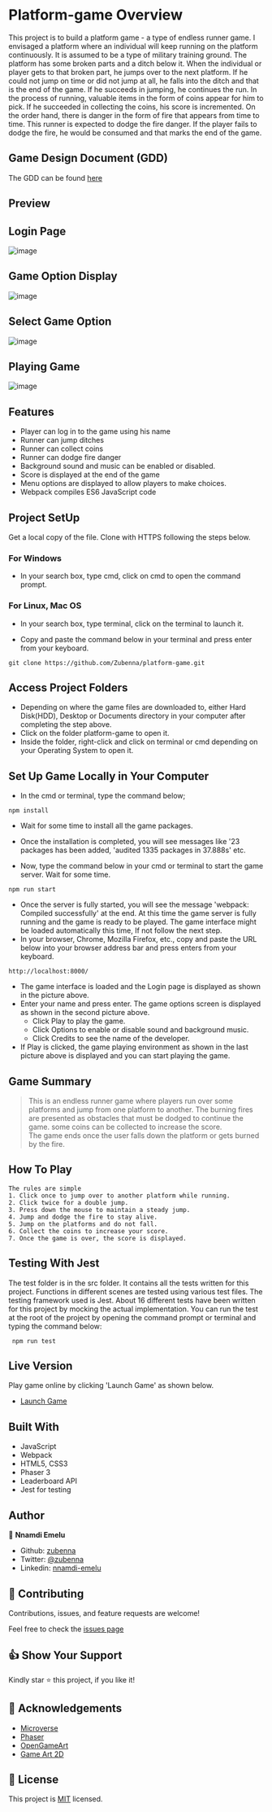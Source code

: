 # Platform-game Overview

This project is to build a platform game - a type of endless runner game. I envisaged a platform where an individual will keep running on the platform continuously. It is assumed to be a type of military training ground. The platform has some broken parts and a ditch below it. When the individual or player gets to that broken part, he jumps over to the next platform. If he could not jump on time or did not jump at all, he falls into the ditch and that is the end of the game. If he succeeds in jumping, he continues the run. In the process of running, valuable items in the form of coins appear for him to pick. If he succeeded in collecting the coins, his score is incremented. On the order hand, there is danger in the form of fire that appears from time to time. This runner is expected to dodge the fire danger. If the player fails to dodge the fire, he would be consumed and that marks the end of the game.

## Game Design Document (GDD)
The GDD can be found [here](docs/GDD.md)

## Preview

## Login Page
![image](assets/images/game-login.png)

## Game Option Display
![image](assets/images/game-option-display.png)

## Select Game Option
![image](assets/images/game-options-select.png)

## Playing Game
![image](assets/images/playing-game.png)

## Features 
- Player can log in to the game using his name
- Runner can jump ditches
- Runner can collect coins
- Runner can dodge fire danger
- Background sound and music can be enabled or disabled.
- Score is displayed at the end of the game
- Menu options are displayed to allow players to make choices.
- Webpack compiles ES6 JavaScript code

## Project SetUp

Get a local copy of the file. Clone with HTTPS following the steps below.
### For Windows
- In your search box, type cmd, click on cmd to open the command prompt.
### For Linux, Mac OS
- In your search box, type terminal, click on the terminal to launch it.

- Copy and paste the command below in your terminal and press enter from your keyboard.
```
git clone https://github.com/Zubenna/platform-game.git
```
## Access Project Folders 
- Depending on where the game files are downloaded to, either Hard Disk(HDD), Desktop or Documents directory in your computer after completing the step above.
- Click on the folder platform-game to open it.
- Inside the folder, right-click and click on terminal or cmd depending on your Operating System to open it.

## Set Up Game Locally in Your Computer
- In the cmd or terminal, type the command below;
```
npm install
```
- Wait for some time to install all the game packages.
- Once the installation is completed, you will see messages like '23 packages has been added, 'audited 1335 packages in 37.888s' etc.

- Now, type the command below in your cmd or terminal to start the game server. Wait for some time.
```
npm run start
```
- Once the server is fully started, you will see the message 'webpack: Compiled successfully' at the end. At this time the game server is fully running and the game is ready to be played. The game interface might be loaded automatically this time, If not follow the next step.
- In your browser, Chrome, Mozilla Firefox, etc., copy and paste the URL below into your browser address bar and press enters from your keyboard.
```
http://localhost:8000/
```
- The game interface is loaded and the Login page is displayed as shown in the picture above.
- Enter your name and press enter. The game options screen is displayed as shown in the second picture above.
    - Click Play to play the game.
    - Click Options to enable or disable sound and background music.
    - Click Credits to see the name of the developer.
- If Play is clicked, the game playing environment as shown in the last picture above is displayed and you can start playing the game.
## Game Summary
>This is an endless runner game where players run over some platforms and jump from one platform to another.
>The burning fires are presented as obstacles that must be dodged to continue the game.
>some coins can be collected to increase the score.  
>The game ends once the user falls down the platform or gets burned by the fire.

## How To Play
```
The rules are simple
1. Click once to jump over to another platform while running.
2. Click twice for a double jump.
3. Press down the mouse to maintain a steady jump.
4. Jump and dodge the fire to stay alive.
5. Jump on the platforms and do not fall.
6. Collect the coins to increase your score.
7. Once the game is over, the score is displayed.

```
## Testing With Jest
The test folder is in the src folder. It contains all the tests written for this project. Functions in different scenes are tested using various test files. The testing framework used is Jest. About 16 different tests have been written for this project by mocking the actual implementation. You can run the test at the root of the project by opening the command prompt or terminal and typing the command below:
```
 npm run test
``` 
## Live Version
Play game online by clicking 'Launch Game' as shown below.
- [Launch Game](https://stormy-gorge-01657.herokuapp.com/)

## Built With
- JavaScript
- Webpack
- HTML5, CSS3
- Phaser 3
- Leaderboard API
- Jest for testing

## Author

👤 **Nnamdi Emelu**
- Github: [zubenna](https://github.com/zubenna)
- Twitter: [@zubenna](https://twitter.com/zubenna)
- Linkedin: [nnamdi-emelu](https://www.linkedin.com/in/nnamdi-emelu/)

## 🤝 Contributing

Contributions, issues, and feature requests are welcome!

Feel free to check the [issues page](https://github.com/Zubenna/platform-game/issues)

## 👍 Show Your Support
Kindly star ⭐️ this project, if you like it!

## :clap: Acknowledgements

- [Microverse](https://www.microverse.org/)
- [Phaser](https://phaser.io/)
- [OpenGameArt](https://opengameart.org/)
- [Game Art 2D](https://www.gameart2d.com/freebies.html)

## 📝 License

This project is [MIT](./LICENSE) licensed.